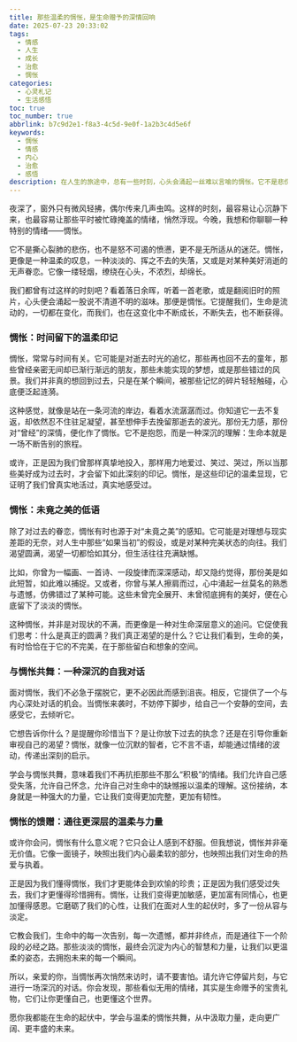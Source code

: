 ```yaml
---
title: 那些温柔的惆怅，是生命赠予的深情回响
date: 2025-07-23 20:33:02
tags:
  - 情感
  - 人生
  - 成长
  - 治愈
  - 惆怅
categories:
  - 心灵札记
  - 生活感悟
toc: true
toc_number: true
abbrlink: b7c9d2e1-f8a3-4c5d-9e0f-1a2b3c4d5e6f
keywords:
  - 惆怅
  - 情感
  - 内心
  - 治愈
  - 感悟
description: 在人生的旅途中，总有一些时刻，心头会涌起一丝难以言喻的惆怅。它不是悲伤，更像是一种温柔的叹息，是对过往的眷恋，对未知的憧憬，亦或是对生命本真的沉思。这篇文章，将带你一同走进这片深邃而美丽的内心世界，学会与惆怅共舞，从中汲取力量与温暖。
---
```


夜深了，窗外只有微风轻拂，偶尔传来几声虫鸣。这样的时刻，最容易让心沉静下来，也最容易让那些平时被忙碌掩盖的情绪，悄然浮现。今晚，我想和你聊聊一种特别的情绪——惆怅。

它不是撕心裂肺的悲伤，也不是怒不可遏的愤懑，更不是无所适从的迷茫。惆怅，更像是一种温柔的叹息，一种淡淡的、挥之不去的失落，又或是对某种美好消逝的无声眷恋。它像一缕轻烟，缭绕在心头，不浓烈，却绵长。

我们都曾有过这样的时刻吧？看着落日余晖，听着一首老歌，或是翻阅旧时的照片，心头便会涌起一股说不清道不明的滋味。那便是惆怅。它提醒我们，生命是流动的，一切都在变化，而我们，也在这变化中不断成长，不断失去，也不断获得。

### 惆怅：时间留下的温柔印记

惆怅，常常与时间有关。它可能是对逝去时光的追忆，那些再也回不去的童年，那些曾经亲密无间却已渐行渐远的朋友，那些未能实现的梦想，或是那些错过的风景。我们并非真的想回到过去，只是在某个瞬间，被那些记忆的碎片轻轻触碰，心底便泛起涟漪。

这种感觉，就像是站在一条河流的岸边，看着水流潺潺而过。你知道它一去不复返，却依然忍不住驻足凝望，甚至想伸手去挽留那逝去的波光。那份无力感，那份对“曾经”的深情，便化作了惆怅。它不是抱怨，而是一种深沉的理解：生命本就是一场不断告别的旅程。

或许，正是因为我们曾那样真挚地投入，那样用力地爱过、笑过、哭过，所以当那些美好成为过去时，才会留下如此深刻的印记。惆怅，是这些印记的温柔显现，它证明了我们曾真实地活过，真实地感受过。

### 惆怅：未竟之美的低语

除了对过去的眷恋，惆怅有时也源于对“未竟之美”的感知。它可能是对理想与现实差距的无奈，对人生中那些“如果当初”的假设，或是对某种完美状态的向往。我们渴望圆满，渴望一切都恰如其分，但生活往往充满缺憾。

比如，你曾为一幅画、一首诗、一段旋律而深深感动，却又隐约觉得，那份美是如此短暂，如此难以捕捉。又或者，你曾与某人擦肩而过，心中涌起一丝莫名的熟悉与遗憾，仿佛错过了某种可能。这些未曾完全展开、未曾彻底拥有的美好，便在心底留下了淡淡的惆怅。

这种惆怅，并非是对现状的不满，而更像是一种对生命深层意义的追问。它促使我们思考：什么是真正的圆满？我们真正渴望的是什么？它让我们看到，生命的美，有时恰恰在于它的不完美，在于那些留白和想象的空间。

### 与惆怅共舞：一种深沉的自我对话

面对惆怅，我们不必急于摆脱它，更不必因此而感到沮丧。相反，它提供了一个与内心深处对话的机会。当惆怅来袭时，不妨停下脚步，给自己一个安静的空间，去感受它，去倾听它。

它想告诉你什么？是提醒你珍惜当下？是让你放下过去的执念？还是在引导你重新审视自己的渴望？惆怅，就像一位沉默的智者，它不言不语，却能通过情绪的波动，传递出深刻的启示。

学会与惆怅共舞，意味着我们不再抗拒那些不那么“积极”的情绪。我们允许自己感受失落，允许自己怀念，允许自己对生命中的缺憾报以温柔的理解。这份接纳，本身就是一种强大的力量，它让我们变得更加完整，更加有韧性。

### 惆怅的馈赠：通往更深层的温柔与力量

或许你会问，惆怅有什么意义呢？它只会让人感到不舒服。但我想说，惆怅并非毫无价值。它像一面镜子，映照出我们内心最柔软的部分，也映照出我们对生命的热爱与执着。

正是因为我们懂得惆怅，我们才更能体会到欢愉的珍贵；正是因为我们感受过失去，我们才更懂得珍惜拥有。惆怅，让我们变得更加敏感，更加富有同情心，也更加懂得感恩。它磨砺了我们的心性，让我们在面对人生的起伏时，多了一份从容与淡定。

它教会我们，生命中的每一次告别，每一次遗憾，都并非终点，而是通往下一个阶段的必经之路。那些淡淡的惆怅，最终会沉淀为内心的智慧和力量，让我们以更温柔的姿态，去拥抱未来的每一个瞬间。

所以，亲爱的你，当惆怅再次悄然来访时，请不要害怕。请允许它停留片刻，与它进行一场深沉的对话。你会发现，那些看似无用的情绪，其实是生命赠予的宝贵礼物，它们让你更懂自己，也更懂这个世界。

愿你我都能在生命的起伏中，学会与温柔的惆怅共舞，从中汲取力量，走向更广阔、更丰盛的未来。